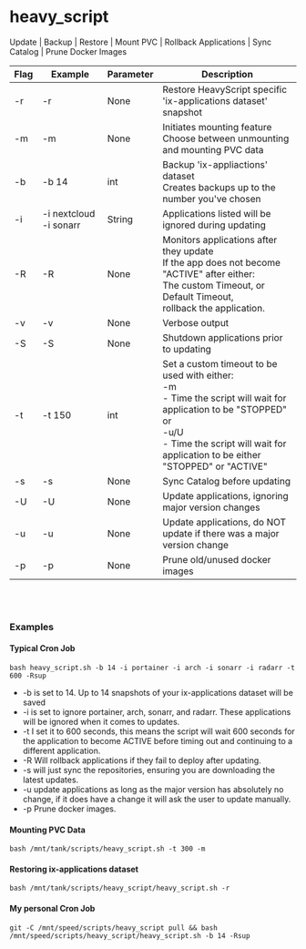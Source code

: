 # heavy_script
Update | Backup | Restore | Mount PVC | Rollback Applications | Sync Catalog | Prune Docker Images


| Flag 	| Example                	| Parameter 	| Description                                                                                                                                                                                                         	|
|------	|------------------------	|-----------	|---------------------------------------------------------------------------------------------------------------------------------------------------------------------------------------------------------------------	|
| -r   	| -r                     	| None      	| Restore HeavyScript specific 'ix-applications dataset' snapshot                                                                                                                                                     	|
| -m   	| -m                     	| None      	| Initiates mounting feature<br>Choose between unmounting and mounting PVC data                                                                                                                                       	|
| -b   	| -b 14                  	| int       	| Backup 'ix-appliactions' dataset<br>Creates backups up to the number you've chosen                                                                                                                                  	|
| -i   	| -i nextcloud -i sonarr 	| String    	| Applications listed will be ignored during updating                                                                                                                                                                 	|
| -R   	| -R                     	| None      	| Monitors applications after they update<br>If the app does not become "ACTIVE" after either:<br>The custom Timeout, or Default Timeout,<br>rollback the application.                                                	|
| -v   	| -v                     	| None      	| Verbose output                                                                                                                                                                                                      	|
| -S   	| -S                     	| None      	| Shutdown applications prior to updating                                                                                                                                                                             	|
| -t   	| -t 150                 	| int       	| Set a custom timeout to be used with either:<br>-m <br>- Time the script will wait for application to be "STOPPED"<br>or<br>-u/U <br>- Time the script will wait for application to be either "STOPPED" or "ACTIVE" 	|
| -s   	| -s                     	| None      	| Sync Catalog before updating                                                                                                                                                                                        	|
| -U   	| -U                     	| None      	| Update applications, ignoring major version changes                                                                                                                                                                 	|
| -u   	| -u                     	| None      	| Update applications, do NOT update if there was a major version change                                                                                                                                              	|
| -p   	| -p                     	| None      	| Prune old/unused docker images                                                                                                                                                                                      	|
<br>
<br>

### Examples
#### Typical Cron Job  
```
bash heavy_script.sh -b 14 -i portainer -i arch -i sonarr -i radarr -t 600 -Rsup
```

- -b is set to 14. Up to 14 snapshots of your ix-applications dataset will be saved
- -i is set to ignore portainer, arch, sonarr, and radarr. These applications will be ignored when it comes to updates.
- -t I set it to 600 seconds, this means the script will wait 600 seconds for the application to become ACTIVE before timing out and continuing to a different application. 
- -R Will rollback applications if they fail to deploy after updating.
- -s will just sync the repositories, ensuring you are downloading the latest updates.
- -u update applications as long as the major version has absolutely no change, if it does have a change it will ask the user to update manually.
- -p Prune docker images.

#### Mounting PVC Data

```
bash /mnt/tank/scripts/heavy_script.sh -t 300 -m
```

#### Restoring ix-applications dataset

```
bash /mnt/tank/scripts/heavy_script/heavy_script.sh -r
```

#### My personal Cron Job
```
git -C /mnt/speed/scripts/heavy_script pull && bash /mnt/speed/scripts/heavy_script/heavy_script.sh -b 14 -Rsup
```
